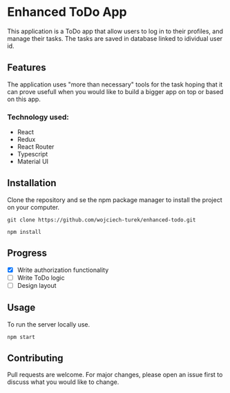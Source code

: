 # Enhanced ToDo App

This application is a ToDo app that allow users to log in to their profiles, and manage their tasks.
The tasks are saved in database linked to idividual user id.

## Features

The application uses "more than necessary" tools for the task hoping that it can prove usefull when you would like to build a bigger app on top or based on this app.

### Technology used:

- React
- Redux
- React Router
- Typescript
- Material UI

## Installation

Clone the repository and se the npm package manager to install the project on your computer.

```git
git clone https://github.com/wojciech-turek/enhanced-todo.git
```

```npm
npm install
```

## Progress

- [x] Write authorization functionality
- [ ] Write ToDo logic
- [ ] Design layout

## Usage

To run the server locally use.

```node
npm start
```

## Contributing
Pull requests are welcome. For major changes, please open an issue first to discuss what you would like to change.
